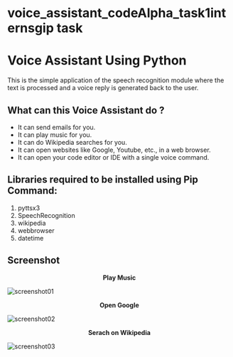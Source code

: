 # voice_assistant_codeAlpha_task1internsgip task
# Voice Assistant Using Python

This is the simple application of the speech recognition module where the text is processed and a voice reply is generated back to the user.

<!-- <img src="https://github.com/Govind155/Voice-Assistant-using-python/blob/main/logo.JPG"> -->

## What can this Voice Assistant do ?

- It can send emails for you.   
- It can play music for you.   
- It can do Wikipedia searches for you.   
- It can open websites like Google, Youtube, etc., in a web browser.   
- It can open your code editor or IDE with a single voice command.

## Libraries required to be installed using Pip Command:
1. pyttsx3  
2. SpeechRecognition
3. wikipedia    
4. webbrowser
5. datetime

## Screenshot

<p align="center"><b>Play Music</b></p>

![screenshot01](https://user-images.githubusercontent.com/73738015/103520507-45094700-4e9d-11eb-8c2d-aaaf4329fe9d.JPG)

<p align="center"><b>Open Google</b></p>

![screenshot02](https://user-images.githubusercontent.com/73738015/103520517-48043780-4e9d-11eb-8ef5-a3ecb58720b2.JPG)

<p align="center"><b>Serach on Wikipedia</b></p>

![screenshot03](https://user-images.githubusercontent.com/73738015/103520112-aa106d00-4e9c-11eb-9527-baf1fa0ed6a8.JPG)







